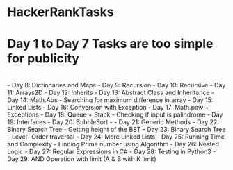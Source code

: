 # HackerRankTasks
 # Day 1 to Day 7 Tasks are too simple for publicity
 <br />
 - Day 8: Dictionaries and Maps
 - Day 9: Recursion
 - Day 10: Recursive
 - Day 11: Arrays2D
 - Day 12: Inherits
 - Day 13: Abstract Class and Inheritance
 - Day 14: Math.Abs - Searching for maximum difference in array
 - Day 15: Linked Lists
 - Day 16: Conversion with Exception
 - Day 17: Math.pow  + Exceptions
 - Day 18: Queue + Stack - Checking if input is palindrome
 - Day 19: Interfaces
 - Day 20: BubbleSort - 
 - Day 21: Generic Methods
 - Day 22: Binary Search Tree - Getting height of the BST
 - Day 23: Binary Search Tree - Level- Order traversal
 - Day 24: More Linked Lists
 - Day 25: Running Time and Complexity - Finding Prime number using Algorithm
 - Day 26: Nested Logic
 - Day 27: Regular Expressions in C#
 - Day 28: Testing in Python3
 - Day 29: AND Operation with limit (A & B with K limit)
